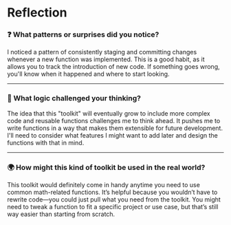 # Reflection

### ❓ What patterns or surprises did you notice?

I noticed a pattern of consistently staging and committing changes whenever a new function was implemented. This is a good habit, as it allows you to track the introduction of new code. If something goes wrong, you'll know when it happened and where to start looking.

---

### 🧠 What logic challenged your thinking?

The idea that this "toolkit" will eventually grow to include more complex code and reusable functions challenges me to think ahead. It pushes me to write functions in a way that makes them extensible for future development. I'll need to consider what features I might want to add later and design the functions with that in mind.

---

### 🌍 How might this kind of toolkit be used in the real world?

This toolkit would definitely come in handy anytime you need to use common math-related functions. It’s helpful because you wouldn’t have to rewrite code—you could just pull what you need from the toolkit. You might need to tweak a function to fit a specific project or use case, but that’s still way easier than starting from scratch.